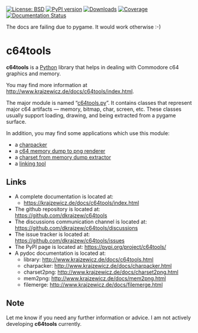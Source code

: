 [![License: BSD](https://img.shields.io/badge/License-BSD-green.svg)](https://github.com/dkrajzew/c64tools/blob/master/LICENSE)
[![PyPI version](https://badge.fury.io/py/c64tools.svg)](https://pypi.python.org/pypi/c64tools)
[![Downloads](https://pepy.tech/badge/c64tools)](https://pepy.tech/project/c64tools)
[![Coverage](https://img.shields.io/badge/coverage-43%25-success)](https://img.shields.io/badge/coverage-43%25-success)
[![Documentation Status](https://readthedocs.org/projects/c64tools/badge/?version=latest)](https://c64tools.readthedocs.io/en/latest/?badge=latest)

The docs are failing due to pygame. It would work otherwise :-)

# c64tools

__c64tools__ is a [Python](https://www.python.org/) library that helps in dealing with Commodore c64 graphics and memory.

You may find more information at http://www.krajzewicz.de/docs/c64tools/index.html.

The major module is named “[c64tools.py](http://www.krajzewicz.de/docs/c64tools/api_c64tools.html)”. It contains classes that represent major c64 artifacts — memory, bitmap, char, screen, etc. These classes usually support loading, drawing, and being extracted from a pygame surface.

In addition, you may find some applications which use this module:

* a [charpacker](http://www.krajzewicz.de/docs/c64tools/use_charpacker.html)
* a [c64 memory dump to png renderer](http://www.krajzewicz.de/docs/c64tools/use_mem2png.html)
* a [charset from memory dump extractor](http://www.krajzewicz.de/docs/c64tools/use_charset2png.html)
* a [linking tool](http://www.krajzewicz.de/docs/c64tools/use_filemerge.html)

## Links

* A complete documentation is located at:
    * <https://krajzewicz.de/docs/c64tools/index.html> 
* The github repository is located at: <https://github.com/dkrajzew/c64tools>
* The discussions communication channel is located at: <https://github.com/dkrajzew/c64tools/discussions>
* The issue tracker is located at: <https://github.com/dkrajzew/c64tools/issues>
* The PyPI page is located at: <https://pypi.org/project/c64tools/>
* A pydoc documentation is located at: 
    * library: <http://www.krajzewicz.de/docs/c64tools.html>
    * charpacker: <http://www.krajzewicz.de/docs/charpacker.html>
    * charset2png: <http://www.krajzewicz.de/docs/charset2png.html>
    * mem2png: <http://www.krajzewicz.de/docs/mem2png.html>
    * filemerge: <http://www.krajzewicz.de/docs/filemerge.html>

## Note

Let me know if you need any further information or advice. I am not actively developing __c64tools__ currently.



